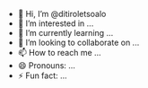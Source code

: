 - 👋 Hi, I’m @ditiroletsoalo
- 👀 I’m interested in ...
- 🌱 I’m currently learning ...
- 💞️ I’m looking to collaborate on ...
- 📫 How to reach me ...
- 😄 Pronouns: ...
- ⚡ Fun fact: ...

<!---
ditiroletsoalo/ditiroletsoalo is a ✨ special ✨ repository because its `README.md` (this file) appears on your GitHub profile.
You can click the Preview link to take a look at your changes.
--->
